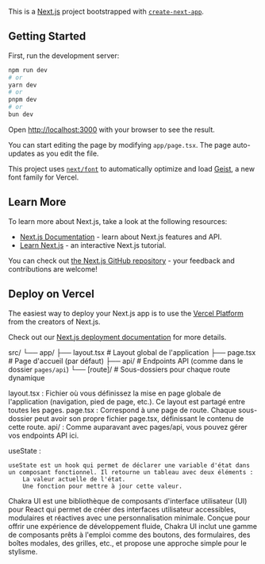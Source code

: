 This is a [Next.js](https://nextjs.org) project bootstrapped with [`create-next-app`](https://nextjs.org/docs/app/api-reference/cli/create-next-app).

## Getting Started

First, run the development server:

```bash
npm run dev
# or
yarn dev
# or
pnpm dev
# or
bun dev
```

Open [http://localhost:3000](http://localhost:3000) with your browser to see the result.

You can start editing the page by modifying `app/page.tsx`. The page auto-updates as you edit the file.

This project uses [`next/font`](https://nextjs.org/docs/app/building-your-application/optimizing/fonts) to automatically optimize and load [Geist](https://vercel.com/font), a new font family for Vercel.

## Learn More

To learn more about Next.js, take a look at the following resources:

- [Next.js Documentation](https://nextjs.org/docs) - learn about Next.js features and API.
- [Learn Next.js](https://nextjs.org/learn) - an interactive Next.js tutorial.

You can check out [the Next.js GitHub repository](https://github.com/vercel/next.js) - your feedback and contributions are welcome!

## Deploy on Vercel

The easiest way to deploy your Next.js app is to use the [Vercel Platform](https://vercel.com/new?utm_medium=default-template&filter=next.js&utm_source=create-next-app&utm_campaign=create-next-app-readme) from the creators of Next.js.

Check out our [Next.js deployment documentation](https://nextjs.org/docs/app/building-your-application/deploying) for more details.


src/
└── app/
    ├── layout.tsx  # Layout global de l'application
    ├── page.tsx    # Page d'accueil (par défaut)
    ├── api/        # Endpoints API (comme dans le dossier `pages/api`)
    └── [route]/    # Sous-dossiers pour chaque route dynamique

layout.tsx : Fichier où vous définissez la mise en page globale de l'application (navigation, pied de page, etc.). Ce layout est partagé entre toutes les pages.
page.tsx : Correspond à une page de route. Chaque sous-dossier peut avoir son propre fichier page.tsx, définissant le contenu de cette route.
api/ : Comme auparavant avec pages/api, vous pouvez gérer vos endpoints API ici.

useState :

    useState est un hook qui permet de déclarer une variable d'état dans un composant fonctionnel. Il retourne un tableau avec deux éléments :
        La valeur actuelle de l'état.
        Une fonction pour mettre à jour cette valeur.
        
Chakra UI est une bibliothèque de composants d'interface utilisateur (UI) pour React qui permet de créer des interfaces utilisateur accessibles, modulaires et réactives avec une personnalisation minimale. Conçue pour offrir une expérience de développement fluide, Chakra UI inclut une gamme de composants prêts à l'emploi comme des boutons, des formulaires, des boîtes modales, des grilles, etc., et propose une approche simple pour le stylisme.        